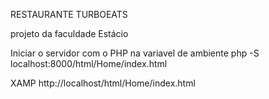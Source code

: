 RESTAURANTE TURBOEATS

projeto da faculdade Estácio


Iniciar o servidor com o PHP na variavel de ambiente 
php -S localhost:8000/html/Home/index.html

XAMP
http://localhost/html/Home/index.html
